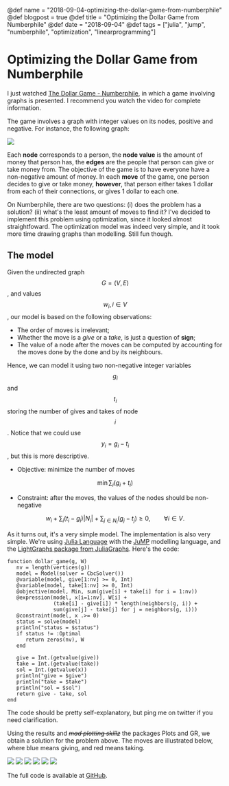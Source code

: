 @def name = "2018-09-04-optimizing-the-dollar-game-from-numberphile"
@def blogpost = true
@def title = "Optimizing the Dollar Game from Numberphile"
@def date = "2018-09-04"
@def tags = ["julia", "jump", "numberphile", "optimization", "linearprogramming"]

# Optimizing the Dollar Game from Numberphile

I just watched [The Dollar Game -
Numberphile](https://www.youtube.com/watch?v=U33dsEcKgeQ), in which a game involving graphs is presented.
I recommend you watch the video for complete information.

The game involves a graph with integer values on its nodes, positive and
negative. For instance, the following graph:

![]({{local_prefix}}/assets/2018-09-04/example.png)

Each **node** corresponds to a person, the **node value** is the amount of
money that person has, the **edges** are the people that person can give or
take money from.
The objective of the game is to have everyone have a non-negative amount of money.
In each **move** of the game, one person decides to give or take money,
**however**, that person either takes 1 dollar from each of their connections,
or gives 1 dollar to each one.

On Numberphile, there are two questions: (i) does the problem has a solution?
(ii) what's the least amount of moves to find it?
I've decided to implement this problem using optimization, since it looked
almost straightfoward. The optimization model was indeed very simple, and it
took more time drawing graphs than modelling. Still fun though.

## The model

Given the undirected graph $$G = (V, E)$$, and values $$w_i, i \in V$$, our
model is based on the following observations:
- The order of moves is irrelevant;
- Whether the move is a *give* or a *take*, is just a question of **sign**;
- The value of a node after the moves can be computed by accounting for the
  moves done by the done and by its neighbours.

Hence, we can model it using two non-negative integer variables $$g_i$$ and
$$t_i$$ storing the number of gives and takes of node $$i$$. Notice that we
could use $$y_i = g_i - t_i$$, but this is more descriptive.

- Objective: minimize the number of moves

$$\min \sum_i (g_i + t_i)$$

- Constraint: after the moves, the values of the nodes should be non-negative

$$w_i + \sum_i (t_i - g_i) |N_i| + \sum_{j \in N_i} (g_j - t_j) \geq 0,
\qquad \forall i \in V.$$

As it turns out, it's a very simple model. The implementation is also very
simple. We're using [Julia Language](https://julialang.org) with the
[JuMP](https://juliaopt.org) modelling language, and the
[LightGraphs package from JuliaGraphs](https://juliagraphs.github.io/).
Here's the code:

```
function dollar_game(g, W)
   nv = length(vertices(g))
   model = Model(solver = CbcSolver())
   @variable(model, give[1:nv] >= 0, Int)
   @variable(model, take[1:nv] >= 0, Int)
   @objective(model, Min, sum(give[i] + take[i] for i = 1:nv))
   @expression(model, x[i=1:nv], W[i] +
               (take[i] - give[i]) * length(neighbors(g, i)) +
               sum(give[j] - take[j] for j = neighbors(g, i)))
   @constraint(model, x .>= 0)
   status = solve(model)
   println("status = $status")
   if status != :Optimal
      return zeros(nv), W
   end

   give = Int.(getvalue(give))
   take = Int.(getvalue(take))
   sol = Int.(getvalue(x))
   println("give = $give")
   println("take = $take")
   println("sol = $sol")
   return give - take, sol
end
```

The code should be pretty self-explanatory, but ping me on twitter if you need clarification.

Using the results and ~~*mad plotting skillz*~~ the packages Plots and GR, we
obtain a solution for the problem above. The moves are illustrated below, where
blue means giving, and red means taking.

![]({{local_prefix}}/assets/2018-09-04/example-000.png)
![]({{local_prefix}}/assets/2018-09-04/example-001.png)
![]({{local_prefix}}/assets/2018-09-04/example-002.png)
![]({{local_prefix}}/assets/2018-09-04/example-003.png)
![]({{local_prefix}}/assets/2018-09-04/example-004.png)
![]({{local_prefix}}/assets/2018-09-04/example-005.png)

The full code is available at [GitHub](https://github.com/abelsiqueira/DollarGame.jl).
